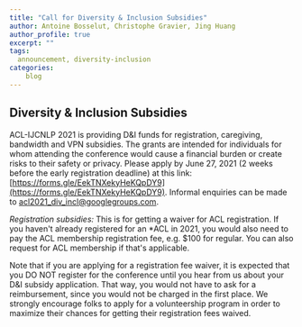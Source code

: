 ```yaml
---
title: "Call for Diversity & Inclusion Subsidies"
author: Antoine Bosselut, Christophe Gravier, Jing Huang
author_profile: true
excerpt: ""
tags:
  announcement, diversity-inclusion
categories:
    blog
---
```

## Diversity & Inclusion Subsidies
ACL-IJCNLP 2021 is providing D&I funds for registration, caregiving, bandwidth and VPN subsidies. The grants are intended for individuals for whom attending the conference would cause a financial burden or create risks to their safety or privacy. Please apply by June 27, 2021 (2 weeks before the early registration deadline) at this link: [https://forms.gle/EekTNXekyHeKQpDY9](https://forms.gle/EekTNXekyHeKQpDY9). Informal enquiries can be made to [acl2021_div_incl@googlegroups.com](mailto:acl2021_div_incl@googlegroups.com).

*Registration subsidies:* This is for getting a waiver for ACL registration. If you haven't already registered for an *ACL in 2021, you would also need to pay the ACL membership registration fee, e.g. $100 for regular. You can also request for ACL membership if that's applicable. 

Note that if you are applying for a registration fee waiver, it is expected that you DO NOT register for the conference until you hear from us about your D&I subsidy application. That way, you would not have to ask for a reimbursement, since you would not be charged in the first place. We strongly encourage folks to apply for a volunteership program in order to maximize their chances for getting their registration fees waived.



